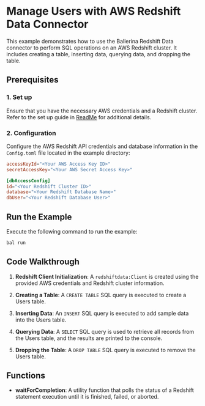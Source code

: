 # Manage Users with AWS Redshift Data Connector

This example demonstrates how to use the Ballerina Redshift Data connector to perform SQL operations on an AWS Redshift cluster. It includes creating a table, inserting data, querying data, and dropping the table.

## Prerequisites

### 1. Set up

Ensure that you have the necessary AWS credentials and a Redshift cluster. Refer to the set up guide in [ReadMe](https://github.com/ballerina-platform/module-ballerinax-aws.redshiftdata/tree/main/README.md) for additional details.

### 2. Configuration

Configure the AWS Redshift API credentials and database information in the `Config.toml` file located in the example directory:

```toml
accessKeyId="<Your AWS Access Key ID>"
secretAccessKey="<Your AWS Secret Access Key>"

[dbAccessConfig]
id="<Your Redshift Cluster ID>"
database="<Your Redshift Database Name>"
dbUser="<Your Redshift Database User>"
```

## Run the Example

Execute the following command to run the example:

```bash
bal run
```

## Code Walkthrough

1. **Redshift Client Initialization**: A `redshiftdata:Client` is created using the provided AWS credentials and Redshift cluster information.

1. **Creating a Table**: A `CREATE TABLE` SQL query is executed to create a Users table.

1. **Inserting Data**: An `INSERT` SQL query is executed to add sample data into the Users table.

1. **Querying Data**: A `SELECT` SQL query is used to retrieve all records from the Users table, and the results are printed to the console.

1. **Dropping the Table**: A `DROP TABLE` SQL query is executed to remove the Users table.

## Functions

- **waitForCompletion**: A utility function that polls the status of a Redshift statement execution until it is finished, failed, or aborted.
